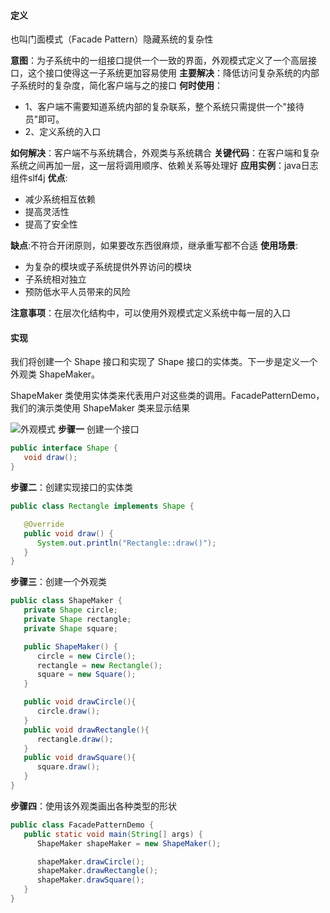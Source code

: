 #### 定义
也叫门面模式（Facade Pattern）隐藏系统的复杂性

**意图**：为子系统中的一组接口提供一个一致的界面，外观模式定义了一个高层接口，这个接口使得这一子系统更加容易使用
**主要解决**：降低访问复杂系统的内部子系统时的复杂度，简化客户端与之的接口
**何时使用**：
- 1、客户端不需要知道系统内部的复杂联系，整个系统只需提供一个"接待员"即可。
- 2、定义系统的入口

**如何解决**：客户端不与系统耦合，外观类与系统耦合
**关键代码**：在客户端和复杂系统之间再加一层，这一层将调用顺序、依赖关系等处理好
**应用实例**：java日志组件slf4j
**优点**:
- 减少系统相互依赖
- 提高灵活性
- 提高了安全性

**缺点**:不符合开闭原则，如果要改东西很麻烦，继承重写都不合适
**使用场景**:
- 为复杂的模块或子系统提供外界访问的模块
- 子系统相对独立
- 预防低水平人员带来的风险

**注意事项**：在层次化结构中，可以使用外观模式定义系统中每一层的入口

#### 实现
我们将创建一个 Shape 接口和实现了 Shape 接口的实体类。下一步是定义一个外观类 ShapeMaker。

ShapeMaker 类使用实体类来代表用户对这些类的调用。FacadePatternDemo，我们的演示类使用 ShapeMaker 类来显示结果

![外观模式](https://i.loli.net/2018/01/26/5a6af888effd9.png)
**步骤一** 创建一个接口
```java
public interface Shape {
   void draw();
}
```
**步骤二**：创建实现接口的实体类
```java
public class Rectangle implements Shape {

   @Override
   public void draw() {
      System.out.println("Rectangle::draw()");
   }
}
```
**步骤三**：创建一个外观类
```java
public class ShapeMaker {
   private Shape circle;
   private Shape rectangle;
   private Shape square;

   public ShapeMaker() {
      circle = new Circle();
      rectangle = new Rectangle();
      square = new Square();
   }

   public void drawCircle(){
      circle.draw();
   }
   public void drawRectangle(){
      rectangle.draw();
   }
   public void drawSquare(){
      square.draw();
   }
}
```
**步骤四**：使用该外观类画出各种类型的形状
```java
public class FacadePatternDemo {
   public static void main(String[] args) {
      ShapeMaker shapeMaker = new ShapeMaker();

      shapeMaker.drawCircle();
      shapeMaker.drawRectangle();
      shapeMaker.drawSquare();
   }
}
```
